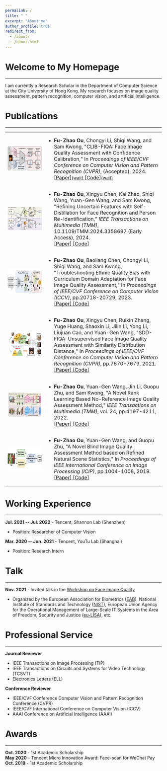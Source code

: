 ```yaml
---
permalink: /
title: " "
excerpt: "About me"
author_profile: true
redirect_from: 
  - /about/
  - /about.html
---
```



Welcome to My Homepage
======
------
I am currently a Research Scholar in the Department of Computer Science at the City University of Hong Kong. My research focuses on image quality assessment, pattern recognition, computer vision, and artificial intelligence.

Publications
======
------

<table style="border: none;">
  <tbody>
    <tr>
      <td style="border: none;" width="25%">
        <img src="images2/CVPR24-2.png" height="80">
      </td>
      <td style="border: none;" width="75%" valign="middle">
      <ul>
        <li>
        <font size="3.4"><strong>Fu-Zhao Ou</strong>, Chongyi Li, Shiqi Wang, and Sam Kwong, "CLIB-FIQA: Face Image Quality Assessment with Confidence Calibration," In <em>Proceedings of IEEE/CVF Conference on Computer Vision and Pattern Recognition (CVPR)</em>, (Accepted), 2024. </font>
        <br>
        <a href="/">
          <papertitle><font size="3.4">[Paper]</font></papertitle>(wait)
        </a>
        <a href="/">
          <papertitle><font size="3.4">[Code]</font></papertitle>(wait)
        </a>
        </li>
      </ul>
      </td>
    </tr>

<tr>
  <td style="border: none;" width="25%">
    <img src="images2/TMM24-2.png" height="80">
  </td>
  <td style="border: none;" width="75%" valign="middle">
  <ul>
    <li>
    <font size="3.4"><strong>Fu-Zhao Ou</strong>, Xingyu Chen, Kai Zhao, Shiqi Wang, Yuan-Gen Wang, and Sam Kwong, "Refining Uncertain Features with Self-Distillation for Face Recognition and Person Re-Identification," <em>IEEE Transactions on Multimedia (TMM)</em>, 10.1109/TMM.2024.3358697 (Early Access), 2024. </font>
    <br>
    <a href="https://ieeexplore.ieee.org/document/10415557">
      <papertitle><font size="3.4">[Paper]</font></papertitle>
    </a>
    <a href="https://github.com/oufuzhao/QSD">
      <papertitle><font size="3.4">[Code]</font></papertitle>
    </a>
    </li>
  </ul>
  </td>
</tr>

<tr>
  <td style="border: none;" width="25%">
    <img src="images2/ICCV23.png" height="80">
  </td>
  <td style="border: none;" width="75%" valign="middle">
  <ul>
    <li>
    <font size="3.4"><strong>Fu-Zhao Ou</strong>, Baoliang Chen, Chongyi Li, Shiqi Wang, and Sam Kwong, "Troubleshooting Ethnic Quality Bias with Curriculum Domain Adaptation for Face Image Quality Assessment," In <em>Proceedings of IEEE/CVF Conference on Computer Vision (ICCV)</em>, pp.20718-20729, 2023. </font>
    <br>
    <a href="https://openaccess.thecvf.com/content/ICCV2023/papers/Ou_Troubleshooting_Ethnic_Quality_Bias_with_Curriculum_Domain_Adaptation_for_Face_ICCV_2023_paper.pdf">
      <papertitle><font size="3.4">[Paper]</font></papertitle>
    </a>
    <a href="https://github.com/oufuzhao/EQBM">
      <papertitle><font size="3.4">[Code]</font></papertitle>
    </a>
    </li>
  </ul>
  </td>
</tr>

<tr>
  <td style="border: none;" width="25%">
    <img src="images2/CVPR21.png" height="80">
  </td>
  <td style="border: none;" width="75%" valign="middle">
  <ul>
    <li>
    <font size="3.4"><strong>Fu-Zhao Ou</strong>, Xingyu Chen, Ruixin Zhang, Yuge Huang, Shaoxin Li, Jilin Li, Yong Li, Liujuan Cao, and Yuan-Gen Wang, "SDD-FIQA: Unsupervised Face Image Quality Assessment with Similarity Distribution Distance," In <em>Proceedings of IEEE/CVF Conference on Computer Vision and Pattern Recognition (CVPR)</em>, pp.7670-7679, 2021. </font>
    <br>
    <a href="https://openaccess.thecvf.com/content/CVPR2021/papers/Ou_SDD-FIQA_Unsupervised_Face_Image_Quality_Assessment_With_Similarity_Distribution_Distance_CVPR_2021_paper.pdf">
      <papertitle><font size="3.4">[Paper]</font></papertitle>
    </a>
    <a href="https://github.com/Tencent/TFace/tree/quality">
      <papertitle><font size="3.4">[Code]</font></papertitle>
    </a>
    </li>
  </ul>
  </td>
</tr>

<tr>
  <td style="border: none;" width="25%">
    <img src="images2/TMM22.png" height="80">
  </td>
  <td style="border: none;" width="75%" valign="middle">
  <ul>
    <li>
    <font size="3.4"><strong>Fu-Zhao Ou</strong>, Yuan-Gen Wang, Jin Li, Guopu Zhu, and Sam Kwong, "A Novel Rank Learning Based No-Reference Image Quality Assessment Method," <em>IEEE Transactions on Multimedia (TMM)</em>, vol. 24, pp.4197-4211, 2022. </font>
    <br>
    <a href="https://ieeexplore.ieee.org/abstract/document/9548827">
      <papertitle><font size="3.4">[Paper]</font></papertitle>
    </a>
    <a href="https://github.com/GZHU-Image-Lab/CLRIQA">
      <papertitle><font size="3.4">[Code]</font></papertitle>
    </a>
    </li>
  </ul>
  </td>
</tr>

<tr>
  <td style="border: none;" width="25%">
    <img src="images2/ICIP19.png" height="80">
  </td>
  <td style="border: none;" width="75%" valign="middle">
  <ul>
    <li>
    <font size="3.4"><strong>Fu-Zhao Ou</strong>, Yuan-Gen Wang, and Guopu Zhu, "A Novel Blind Image Quality Assessment Method based on Refined Natural Scene Statistics," In <em>Proceedings of IEEE International Conference on Image Processing (ICIP)</em>, pp.1004-1008, 2019. </font>
    <br>
    <a href="https://ieeexplore.ieee.org/abstract/document/8803047">
      <papertitle><font size="3.4">[Paper]</font></papertitle>
    </a>
    <a href="https://github.com/GZHU-Image-Lab/NBIQA">
      <papertitle><font size="3.4">[Code]</font></papertitle>
    </a>
    </li>
  </ul>
  </td>
</tr>

  </tbody>
</table>

Working Experience
======
------
**Jul. 2021 -- Jul. 2022** -
Tencent, Shannon Lab (Shenzhen)  <br>
- Position: Researcher of Computer Vision

**Mar. 2020 -- Jun. 2021** -
Tencent, YouTu Lab (Shanghai)  <br>
- Position: Research Intern

Talk
======
------
**Nov. 2021** -
Invited talk in the [Workshop on Face Image Quality](https://eab.org/events/program/261)  <br>
- Organized by the European Association for Biometrics ([EAB](https://eab.org/)), National Institute of Standards and Technology ([NIST](https://www.nist.gov/)), European Union Agency for the Operational Management of Large-Scale IT Systems in the Area of Freedom, Security and Justice ([eu-LISA](https://www.eulisa.europa.eu/)), etc.

Professional Service
======
------
**Journal Reviewer**  <br>
- IEEE Transactions on Image Processing (TIP) <br>
- IEEE Transactions on Circuits and Systems for Video Technology (TCSVT) <br>
- Electronics Letters (ELL)

**Conference Reviewer**  <br>
- IEEE/CVF Conference Computer Vision and Pattern Recognition Conference (CVPR) <br>
- IEEE/CVF International Conference on Computer Vision (ICCV) <br>
- AAAI Conference on Artificial Intelligence (AAAI)


Awards
======
------
**Oct. 2020** -
1st Academic Scholarship <br>
**May 2020** -
Tencent Micro Innovation Award: Face-scan for WeChat Pay <br>
**Oct. 2019** -
1st Academic Scholarship

